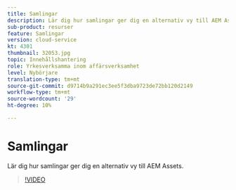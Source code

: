 ```yaml
---
title: Samlingar
description: Lär dig hur samlingar ger dig en alternativ vy till AEM Assets.
sub-product: resurser
feature: Samlingar
version: cloud-service
kt: 4301
thumbnail: 32053.jpg
topic: Innehållshantering
role: Yrkesverksamma inom affärsverksamhet
level: Nybörjare
translation-type: tm+mt
source-git-commit: d9714b9a291ec3ee5f3dba9723de72bb120d2149
workflow-type: tm+mt
source-wordcount: '29'
ht-degree: 10%

---
```



# Samlingar

Lär dig hur samlingar ger dig en alternativ vy till AEM Assets.

>[!VIDEO](https://video.tv.adobe.com/v/32053/?quality=12&learn=on&hidetitle=true)